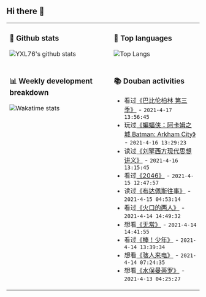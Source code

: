 ## Hi there 👋

<table>
<tr>
<td valign="top" width="54%">

### 🔭 Github stats

![YXL76's github stats](https://github-readme-stats.yxl76.vercel.app/api?username=YXL76&count_private=true&show_icons=true&include_all_commits=true&theme=tokyonight&line_height=28)

</td>

<td valign="top" width="46%">

### 🌱 Top languages

![Top Langs](https://github-readme-stats.yxl76.vercel.app/api/top-langs/?username=YXL76&layout=compact&theme=tokyonight&langs_count=10&hide=HTML,CSS,SCSS)

</td>
</tr>
<tr>
<td valign="top" width="54%">

### 📊 Weekly development breakdown

![Wakatime stats](https://github-readme-stats.yxl76.vercel.app/api/wakatime?username=YXL76&layout=compact&theme=tokyonight)


</td>
<td valign="top" width="46%">

### 📚 Douban activities

- 看过[《巴比伦柏林 第三季》](http://movie.douban.com/subject/30206424/) - `2021-4-17 13:56:45`
- 玩过[《蝙蝠侠：阿卡姆之城 Batman: Arkham City》](http://www.douban.com/game/10744991/) - `2021-4-16 13:29:23`
- 读过[《刘擎西方现代思想讲义》](https://book.douban.com/subject/35313227/) - `2021-4-16 13:15:45`
- 看过[《2046》](http://movie.douban.com/subject/1291555/) - `2021-4-15 12:47:57`
- 读过[《布达佩斯往事》](https://book.douban.com/subject/26606366/) - `2021-4-15 04:53:14`
- 看过[《火口的两人》](http://movie.douban.com/subject/30405087/) - `2021-4-14 14:49:32`
- 想看[《无常》](http://movie.douban.com/subject/1440359/) - `2021-4-14 14:41:55`
- 看过[《棒！少年》](http://movie.douban.com/subject/34930862/) - `2021-4-14 13:39:34`
- 想看[《骇人来电》](http://movie.douban.com/subject/33390298/) - `2021-4-14 07:24:35`
- 想看[《水俣曼荼罗》](http://movie.douban.com/subject/35134380/) - `2021-4-13 04:25:27`

</td>
</tr>
</table>

<!--
**YXL76/YXL76** is a ✨ _special_ ✨ repository because its `README.md` (this file) appears on your GitHub profile.

Here are some ideas to get you started:

- 🔭 I’m currently working on ...
- 🌱 I’m currently learning ...
- 👯 I’m looking to collaborate on ...
- 🤔 I’m looking for help with ...
- 💬 Ask me about ...
- 📫 How to reach me: ...
- 😄 Pronouns: ...
- ⚡ Fun fact: ...
-->
